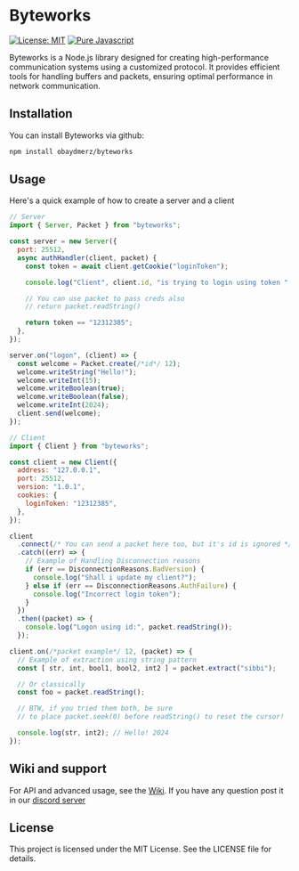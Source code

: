 # Byteworks

[![License: MIT](https://img.shields.io/badge/License-MIT-yellow.svg?style=for-the-badge)](https://opensource.org/licenses/MIT) [![Pure Javascript](https://img.shields.io/badge/pure-javascript-yellow?style=for-the-badge&logo=javascript)](https://opensource.org/licenses/MIT)

Byteworks is a Node.js library designed for creating high-performance communication systems using a customized protocol. It provides efficient tools for handling buffers and packets, ensuring optimal performance in network communication.

## Installation

You can install Byteworks via github:

```bash
npm install obaydmerz/byteworks
```

## Usage

Here's a quick example of how to create a server and a client

```javascript
// Server
import { Server, Packet } from "byteworks";

const server = new Server({
  port: 25512,
  async authHandler(client, packet) {
    const token = await client.getCookie("loginToken");

    console.log("Client", client.id, "is trying to login using token ", token);

    // You can use packet to pass creds also
    // return packet.readString()

    return token == "12312385";
  },
});

server.on("logon", (client) => {
  const welcome = Packet.create(/*id*/ 12);
  welcome.writeString("Hello!");
  welcome.writeInt(15);
  welcome.writeBoolean(true);
  welcome.writeBoolean(false);
  welcome.writeInt(2024);
  client.send(welcome);
});
```

```javascript
// Client
import { Client } from "byteworks";

const client = new Client({
  address: "127.0.0.1",
  port: 25512,
  version: "1.0.1",
  cookies: {
    loginToken: "12312385",
  },
});

client
  .connect(/* You can send a packet here too, but it's id is ignored */)
  .catch((err) => {
    // Example of Handling Disconnection reasons
    if (err == DisconnectionReasons.BadVersion) {
      console.log("Shall i update my client?");
    } else if (err == DisconnectionReasons.AuthFailure) {
      console.log("Incorrect login token");
    }
  })
  .then((packet) => {
    console.log("Logon using id:", packet.readString());
  });

client.on(/*packet example*/ 12, (packet) => {
  // Example of extraction using string pattern
  const [ str, int, bool1, bool2, int2 ] = packet.extract("sibbi");

  // Or classically
  const foo = packet.readString();

  // BTW, if you tried them both, be sure
  // to place packet.seek(0) before readString() to reset the cursor!

  console.log(str, int2); // Hello! 2024
});
```

## Wiki and support 
For API and advanced usage, see the [Wiki](https://byteworkslib.gitbook.io/untitled/).
If you have any question post it in our [discord server](https://discord.gg/s7Rg4DHuej)

## License
This project is licensed under the MIT License. See the LICENSE file for details.
